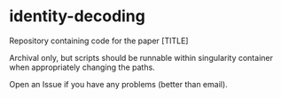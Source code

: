 # identity-decoding
Repository containing code for the paper [TITLE]

Archival only, but scripts should be runnable within singularity
container when appropriately changing the paths.

Open an Issue if you have any problems (better than email).
